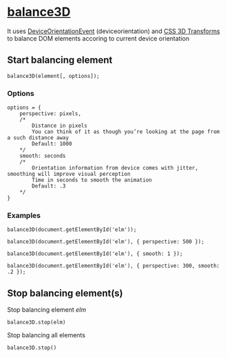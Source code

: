 # [balance3D](indamix.github.com/balance3D)

It uses [DeviceOrientationEvent](http://dev.w3.org/geo/api/spec-source-orientation.html) (deviceorientation) and [CSS 3D Transforms](http://www.w3.org/TR/css3-3d-transforms/) to balance DOM elements accoring to current device orientation

## Start balancing element

	balance3D(element[, options]);

### Options

	options = {
		perspective: pixels,
		/*
			Distance in pixels
			You can think of it as though you’re looking at the page from a such distance away
			Default: 1000
		*/
		smooth: seconds
		/*
			Orientation information from device comes with jitter, smoothing will improve visual perception
			Time in seconds to smooth the animation
			Default: .3
		*/
	}

### Examples

	balance3D(document.getElementById('elm'));

	balance3D(document.getElementById('elm'), { perspective: 500 });

	balance3D(document.getElementById('elm'), { smooth: 1 });

	balance3D(document.getElementById('elm'), { perspective: 300, smooth: .2 });

## Stop balancing element(s)

Stop balancing element _elm_

	balance3D.stop(elm)

Stop balancing all elements

	balance3D.stop()
